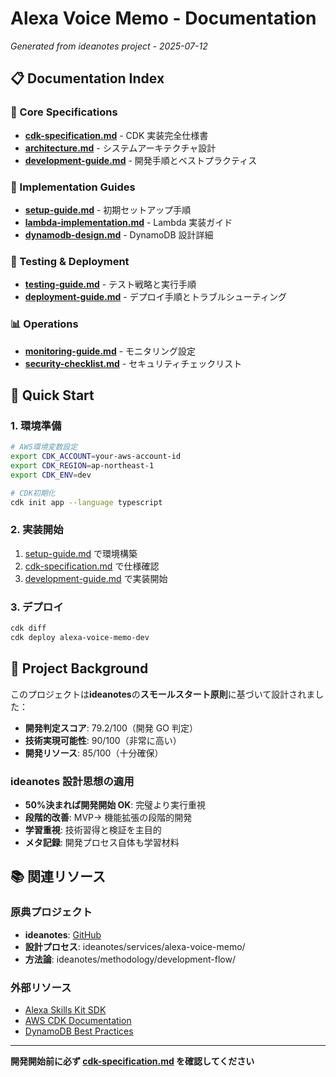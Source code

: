 # Alexa Voice Memo - Documentation

_Generated from ideanotes project - 2025-07-12_

## 📋 Documentation Index

### 🎯 Core Specifications

- [**cdk-specification.md**](cdk-specification.md) - CDK 実装完全仕様書
- [**architecture.md**](architecture.md) - システムアーキテクチャ設計
- [**development-guide.md**](development-guide.md) - 開発手順とベストプラクティス

### 🔧 Implementation Guides

- [**setup-guide.md**](setup-guide.md) - 初期セットアップ手順
- [**lambda-implementation.md**](lambda-implementation.md) - Lambda 実装ガイド
- [**dynamodb-design.md**](dynamodb-design.md) - DynamoDB 設計詳細

### 🧪 Testing & Deployment

- [**testing-guide.md**](testing-guide.md) - テスト戦略と実行手順
- [**deployment-guide.md**](deployment-guide.md) - デプロイ手順とトラブルシューティング

### 📊 Operations

- [**monitoring-guide.md**](monitoring-guide.md) - モニタリング設定
- [**security-checklist.md**](security-checklist.md) - セキュリティチェックリスト

## 🚀 Quick Start

### 1. 環境準備

```bash
# AWS環境変数設定
export CDK_ACCOUNT=your-aws-account-id
export CDK_REGION=ap-northeast-1
export CDK_ENV=dev

# CDK初期化
cdk init app --language typescript
```

### 2. 実装開始

1. [setup-guide.md](setup-guide.md) で環境構築
2. [cdk-specification.md](cdk-specification.md) で仕様確認
3. [development-guide.md](development-guide.md) で実装開始

### 3. デプロイ

```bash
cdk diff
cdk deploy alexa-voice-memo-dev
```

## 🎯 Project Background

このプロジェクトは**ideanotes**の**スモールスタート原則**に基づいて設計されました：

- **開発判定スコア**: 79.2/100（開発 GO 判定）
- **技術実現可能性**: 90/100（非常に高い）
- **開発リソース**: 85/100（十分確保）

### ideanotes 設計思想の適用

- **50%決まれば開発開始 OK**: 完璧より実行重視
- **段階的改善**: MVP→ 機能拡張の段階的開発
- **学習重視**: 技術習得と検証を主目的
- **メタ記録**: 開発プロセス自体も学習材料

## 📚 関連リソース

### 原典プロジェクト

- **ideanotes**: [GitHub](https://github.com/flow-theory-x/ideanotes)
- **設計プロセス**: ideanotes/services/alexa-voice-memo/
- **方法論**: ideanotes/methodology/development-flow/

### 外部リソース

- [Alexa Skills Kit SDK](https://github.com/alexa/alexa-skills-kit-sdk-for-nodejs)
- [AWS CDK Documentation](https://docs.aws.amazon.com/cdk/)
- [DynamoDB Best Practices](https://docs.aws.amazon.com/amazondynamodb/latest/developerguide/best-practices.html)

---

**開発開始前に必ず [cdk-specification.md](cdk-specification.md) を確認してください**

